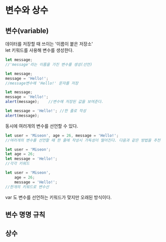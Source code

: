 # 변수와 상수

## 변수\(variable\)

데이터를 저장할 때 쓰이는 '이름이 붙은 저장소'  
let 키워드를 사용해 변수를 생성한다.

```javascript
let message;
//'message'라는 이름을 가진 변수를 생성(선언)

let message;
message = 'Hello!';
//message변수에 'Hello!' 문자를 저장

let message;
message = 'Hello!';
alert(message);    //변수에 저장된 값을 보여준다.

let message = 'Hello!'; //한 줄로 작성
alert(message);
```

동시에 여러개의 변수를 선언할 수 있다.

```javascript
let user = 'Miseon', age = 26, message = 'Hello!';
//여러개의 변수를 선언할 때 한 줄에 작성시 가독성이 떨어진다. 다음과 같은 방법을 추천

let user = 'Miseon';
let age = 26;
let message = 'Hello!';
//각각 키워드

let user = 'Miseon',
    age = 26;
    message = 'Hello!';
//한개의 키워드로 변수선
```

var 도 변수를 선언하는 키워드가 맞지만 오래된 방식이다.

## 변수 명명 규칙



## 상수



